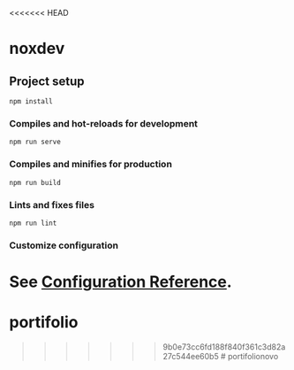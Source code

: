 <<<<<<< HEAD
# noxdev

## Project setup
```
npm install
```

### Compiles and hot-reloads for development
```
npm run serve
```

### Compiles and minifies for production
```
npm run build
```

### Lints and fixes files
```
npm run lint
```

### Customize configuration
See [Configuration Reference](https://cli.vuejs.org/config/).
=======
# portifolio
>>>>>>> 9b0e73cc6fd188f840f361c3d82a27c544ee60b5
#   p o r t i f o l i o n o v o  
 